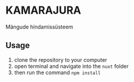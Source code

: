 # KAMARAJURA
Mängude hindamissüsteem

## Usage
1. clone the repository to your computer
2. open terminal and navigate into the `nuxt` folder
3. then run the command `npm install`

